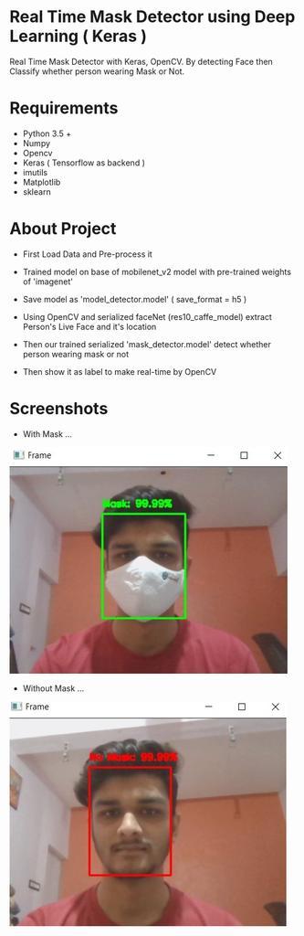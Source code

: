 # Real Time Mask Detector using Deep Learning ( Keras )

Real Time Mask Detector with Keras, OpenCV. By detecting Face then Classify whether person wearing Mask or Not.

# Requirements

* Python 3.5 +
* Numpy
* Opencv
* Keras ( Tensorflow as backend )
* imutils
* Matplotlib
* sklearn

# About Project

* First Load Data and Pre-process it

* Trained model on base of mobilenet_v2 model with pre-trained weights of 'imagenet'

* Save model as 'model_detector.model' ( save_format = h5 )

* Using OpenCV and serialized faceNet (res10_caffe_model) extract Person's Live Face and it's location

* Then our trained serialized 'mask_detector.model' detect whether person wearing mask or not

* Then show it as label to make real-time by OpenCV

# Screenshots

* With Mask ...

![WithMask](ss/with_mask.jpg?raw=true)

* Without Mask ...

![WithoutMask](ss/without_mask.jpg?raw=true)

